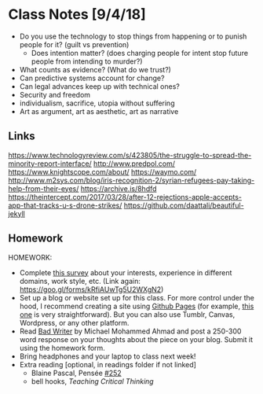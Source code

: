 # Class Notes [9/4/18] 

- Do you use the technology to stop things from happening or to punish people for it? (guilt vs prevention)
  - Does intention matter? (does charging people for intent stop future people from intending to murder?)
- What counts as evidence? (What do we trust?)
- Can predictive systems account for change? 
- Can legal advances keep up with technical ones?
- Security and freedom 
- individualism, sacrifice, utopia without suffering 
- Art as argument, art as aesthetic, art as narrative 



## Links

https://www.technologyreview.com/s/423805/the-struggle-to-spread-the-minority-report-interface/
http://www.predpol.com/
https://www.knightscope.com/about/
https://waymo.com/
http://www.m2sys.com/blog/iris-recognition-2/syrian-refugees-pay-taking-help-from-their-eyes/
https://archive.is/8hdfd
https://theintercept.com/2017/03/28/after-12-rejections-apple-accepts-app-that-tracks-u-s-drone-strikes/
https://github.com/daattali/beautiful-jekyll



## Homework

HOMEWORK: 

- Complete [this survey](https://goo.gl/forms/kRfiAUwTg5U2WXgN2) about your interests, experience in different domains, work style, etc.  (Link again: https://goo.gl/forms/kRfiAUwTg5U2WXgN2)
- Set up a blog or website set up for this class. For more control under the hood, I recommend creating a site using [Github Pages](https://medium.com/spemer/free-github-blog-and-hosting-with-jekyll-c24c408d158f) (for example, [this one](https://github.com/daattali/beautiful-jekyll) is very straightforward). But you can also use Tumblr, Canvas, Wordpress, or any other platform.  
- Read [Bad Writer](https://sydneyreviewofbooks.com/bad-writer/) by Michael Mohammed Ahmad and post a 250-300 word response on your thoughts about the piece on your blog. Submit it using the homework form. 
- Bring headphones and your laptop to class next week!
- Extra reading [optional, in readings folder if not linked]
  - Blaine Pascal, Pensée [#252](https://www.gutenberg.org/files/18269/18269-h/18269-h.htm)
  - bell hooks, *Teaching Critical Thinking* 
